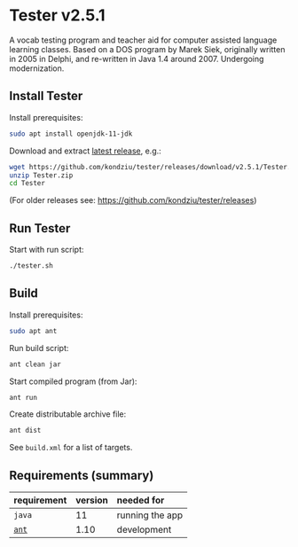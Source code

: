 # Tester v2.5.1

A vocab testing program and teacher aid for computer assisted language learning
classes. Based on a DOS program by Marek Siek, originally written in 2005 in
Delphi, and re-written in Java 1.4 around 2007. Undergoing modernization.

## Install Tester

Install prerequisites:

```bash
sudo apt install openjdk-11-jdk
```

Download and extract [latest
release](https://github.com/kondziu/tester/releases/download/v2.5.1/Tester.zip),
e.g.:

```bash
wget https://github.com/kondziu/tester/releases/download/v2.5.1/Tester.zip
unzip Tester.zip
cd Tester
```

(For older releases see: https://github.com/kondziu/tester/releases)

## Run Tester

Start with run script:

```bash
./tester.sh
```

## Build

Install prerequisites:

```bash
sudo apt ant
```

Run build script:

```bash
ant clean jar
```

Start compiled program (from Jar):

```bash
ant run
```

Create distributable archive file:

```bash
ant dist
```

See `build.xml` for a list of targets.

## Requirements (summary)

| requirement                      | version | needed for      |
| :--                              | :--     | :--             |
| `java`                           | 11      | running the app |
| [`ant`](https://ant.apache.org/) | 1.10    | development     |
